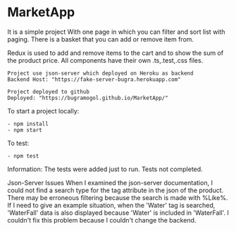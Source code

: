 # MarketApp
It is a simple project With one page in which you can filter and sort list with paging.
There is a basket that you can add or remove item from.

Redux is used to add and remove items to the cart and to show the sum of the product price.
All components have their own .ts,.test,.css files.

    Project use json-server which deployed on Heroku as backend
    Backend Host: "https://fake-server-bugra.herokuapp.com"

    Project deployed to github
    Deployed: "https://bugramogol.github.io/MarketApp/"

To start a project locally:

    - npm install
    - npm start

To test:

    - npm test

Information:
    The tests were added just to run. Tests not completed.

Json-Server Issues
    When I examined the json-server documentation, I could not find a search type for the tag attribute in the json of the product. There may be erroneous filtering because the search is made with %Like%. 
    If I need to give an example situation, when the 'Water' tag is searched, 'WaterFall' data is also displayed because 'Water' is included in 'WaterFall'.
    I couldn't fix this problem because I couldn't change the backend.

